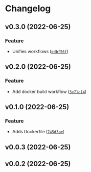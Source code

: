 # Changelog

<!--next-version-placeholder-->

## v0.3.0 (2022-06-25)
### Feature
* Unifies workflows ([`edbf56f`](https://github.com/davividal/utrello/commit/edbf56fdc20e14071cd17c4a5f758d4c2551f5cc))

## v0.2.0 (2022-06-25)
### Feature
* Add docker build workflow ([`3e71c14`](https://github.com/davividal/utrello/commit/3e71c14cb33eb0f4484207862b0756dd33915a29))

## v0.1.0 (2022-06-25)
### Feature
* Adds Dockerfile ([`745d3ae`](https://github.com/davividal/utrello/commit/745d3aec95b585308ea30da435226e173c1be93e))

## v0.0.3 (2022-06-25)


## v0.0.2 (2022-06-25)

